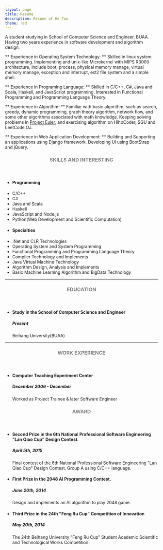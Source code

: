 ```yaml
---
layout: page
title: Resume
description: Resume of He Tao
theme: red
---
```


A student studying in School of Computer Science and Engineer, BUAA. Having two years experience in software development and algorithm design. 

** Experience in Operating System Technology: ** 
Skilled in linux system programming. Implementing and unix-like Microkernel with MIPS R3000 architecture, include boot, process, physical memory manage, virtual memory manage, exception and interrupt, ext2 file system and a simple shell.

** Experience in Programing Language: **
Skilled in C/C++, C#, Java and Scala, Haskell, and JavaScript programming. Interested in Functional Programming and Programming Language Theory.

** Experience in Algorithm: **
Familiar with basic algorithm, such as search, greedy, dynamic programming, graph theory algorithm, network flow, and some other algorithms associated with math knowledge. Keeping solving problems in [Project Euler](https://projecteuler.net), and exercising algorithm on HihoCoder, SGU and LeetCode OJ.

** Experience in Web Application Development: ** 
Building and Supporting an applications using Django framework. Developing UI using BootStrap and jQuery.

<!-- Skills and Interesting-->
<section class="row">
	<header class="col-md-2">
		<h3 style="text-transform:uppercase;color:gray">Skills and Interesting</h3>
	</header>
	<div class="col-md-9">
		<div class="row">
			<div class="col-md-6">
				<ul class="list-group">
					<li class="list-group-item active"><h4><strong>Programming</strong></h4></li>
					<li class="list-group-item">C/C++</li>
					<li class="list-group-item">C#</li>
					<li class="list-group-item">Java and Scala</li>
					<li class="list-group-item">Haskell</li>
					<li class="list-group-item">JavaScript and Node.js</li>
					<li class="list-group-item">Python(Web Development and Scientific Computation)</li>
				</ul>
			</div>
			<div class="col-md-6">
				<ul class="list-group">
					<li class="list-group-item active"><h4><strong>Specialties</strong></h4></li>
					<li class="list-group-item">.Net and CLR Technologies</li>
					<li class="list-group-item">Operating System and System Programming</li>
					<li class="list-group-item">Functional Programming and Programming Language Theory</li>
					<li class="list-group-item">Compiler Technology and Implements</li>
					<li class="list-group-item">Java Virtual Machine Technology</li>
					<li class="list-group-item">Algorithm Design, Analysis and Implements</li>
					<li class="list-group-item">Basic Machine Learning Algorithm and BigData Technology</li>
				</ul>
			</div>
		</div>
	</div>
</section>
<hr/>

<!-- Education -->
<section class="row">
	<header class="col-md-2">
		<h3 style="text-transform:uppercase;color:gray">Education</h3>
	</header>
	<div class="col-md-9">
		<ul>
			<li>
				<h4>Study in the School of Computer Science and Engineer</h4>
				<h5>Present</h5>
				<p>Beihang University(BUAA)</p>
			</li>
		</ul>
	</div>
</section>
<hr/>

<!-- Work Experience -->
<section class="row">
	<header class="col-md-2">
		<h3 style="text-transform:uppercase;color:gray">Work Experience</h3>
	</header>
	<div class="col-md-9">
		<ul>
			<li>
				<h4>Computer Teaching Experiment Center</h4>
				<h5>December 2006 - December </h5>
				<p>Worked as Project Trainee & later Software Engineer</p>
			</li>
		</ul>
	</div>
</section>

<!-- Projects -->
<!--
<section class="row">
	<header class="col-md-2">
		<h3 style="text-transform:uppercase;color:gray">Projects</h3>
	</header>
	<div class="col-md-9">
		<ul>
			<li>
			</li>
		</ul>
	</div>
</section>
-->

<!-- Award -->
<section class="row">
	<header class="col-md-2">
		<h3 style="text-transform:uppercase;color:gray">Award</h3>
	</header>
	<div class="col-md-9">
		<ul>
			<li>
				<h4>Second Prize in the 6th National Professional Software Engineering "Lan Qiao Cup" Design Contest.</h4>
				<h5>April 5th, 2015</h5>
				<p>Final contest of the 6th National Professional Software Engineering "Lan Qiao Cup" Design Contest, Group A using C/C++ language.</p>
			</li>
			<li>
				<h4>First Prize in the 2048 AI Programming Contest.</h4>
				<h5>June 20th, 2014</h5>
				<p>Design and implements an AI algorithm to play 2048 game.</p>
			</li>
			<li>
				<h4>Third Prize in the 24th "Feng Ru Cup" Competition of Innovation</h4>
				<h5>May 20th, 2014</h5>
				<p>The 24th Beihang University "Feng Ru Cup" Student Academic Scientific and Technological Works Competition.</p>
			</li>
		</ul>
	</div>
</section>

